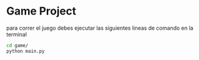 # Game Project 

para correr el juego debes ejecutar las siguientes lineas de comando en la terminal 

```sh
cd game/
python main.py
```